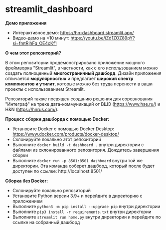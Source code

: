 # streamlit_dashboard

**Демо приложения**
* Интерактивное демо: https://hn-dashboard.streamlit.app/
* Видео-демо на <10 минут: https://youtu.be/iZd1ZOZ89pY?si=fmtRjhFq_OE4cKf1

**О чем этот репозиторий?**

В этом репозитории продемонстрировано приложение мощного фреймворка "Streamlit", в частности, как с его использованием можно создать полноценный **многостраничный дашборд**. Дизайн приложения отличается **модулярностью** и предлагает **широкий спектр компонентов и утилит**, которые можно без труда перенести в ваши проекты с использованием Streamlit.

Репозиторий также посвящен созданию решения для соревнования "Интеграф" на треке дата-коммуникаций от ВШЭ (https://www.hse.ru/) и H&N (https://hnrus.com/).

**Процесс сборки дашборда с помощью Docker:**
* Установите Docker с помощью Docker Desktop: https://www.docker.com/products/docker-desktop/
* Склонируйте локально этот репозиторий 
* Выполните `docker build -t dashboard .` внутри директории с файлами из склонированного репозитория. Дождитесь завершения сборки 
* Выполните `docker run -p 8501:8501 dashboard` внутри той же директории. Эта команда соберет дашборд, который после будет доступен по ссылке: http://localhost:8501/ 

**Сборка без Docker:**
* Склонируйте локально репозиторий
* Установите Python версии 3.9+ и перейдите в директорию с приложением
* Выполните `python3 -m pip install --upgrade pip` внутри директории
* Выполните `pip3 install -r requirements.txt` внутри директории
* Выполните `streamlit run home.py` внутри директории и перейдите по ссылке на собранный дашборд